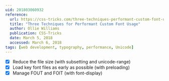 ```yaml
---
uid: 201803060932
reference:
  url: https://css-tricks.com/three-techniques-performant-custom-font-usage/
  title: "Three Techniques for Performant Custom Font Usage"
  author: Ollie Williams
  publication: CSS-Tricks
  date: March 5, 2018
  accessed: March 6, 2018
tags: [web development, typography, performance, Unicode]
---
```


- [x] Reduce the file size (with subsetting and unicode-range)
- [x] Load key font files as early as possible (with preloading)
- [x] Manage FOUT and FOIT (with font-display)